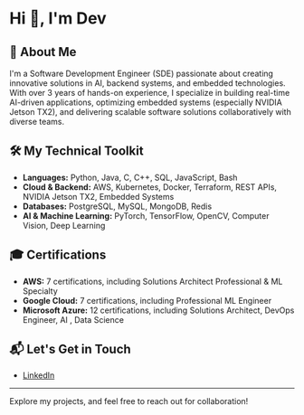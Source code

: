 # Hi 👋, I'm Dev

## 🚀 About Me

I'm a Software Development Engineer (SDE) passionate about creating innovative solutions in AI, backend systems, and embedded technologies. With over 3 years of hands-on experience, I specialize in building real-time AI-driven applications, optimizing embedded systems (especially NVIDIA Jetson TX2), and delivering scalable software solutions collaboratively with diverse teams.

## 🛠️ My Technical Toolkit

- **Languages:** Python, Java, C, C++, SQL, JavaScript, Bash
- **Cloud & Backend:** AWS, Kubernetes, Docker, Terraform, REST APIs, NVIDIA Jetson TX2, Embedded Systems
- **Databases:** PostgreSQL, MySQL, MongoDB, Redis
- **AI & Machine Learning:** PyTorch, TensorFlow, OpenCV, Computer Vision, Deep Learning

## 🎓 Certifications

- **AWS:** 7 certifications, including Solutions Architect Professional & ML Specialty
- **Google Cloud:** 7 certifications, including Professional ML Engineer
- **Microsoft Azure:** 12 certifications, including Solutions Architect, DevOps Engineer, AI , Data Science

## 📬 Let's Get in Touch

- [LinkedIn](https://linkedin.com/in/thonangidev)


---

Explore my projects, and feel free to reach out for collaboration!

